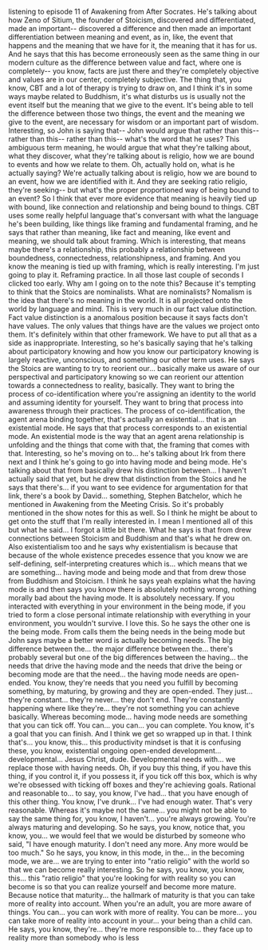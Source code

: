 ﻿listening to episode 11 of Awakening from After Socrates.
He's talking about how Zeno of Sitium, the founder of Stoicism,
discovered and differentiated, made an important--
discovered a difference and then made an important differentiation
between meaning and event, as in, like, the event that happens
and the meaning that we have for it, the meaning that it has for us.
And he says that this has become erroneously seen as the same thing
in our modern culture as the difference between value and fact,
where one is completely-- you know, facts are just there
and they're completely objective and values are in our center,
completely subjective.
The thing that, you know, CBT and a lot of therapy is trying to draw on,
and I think it's in some ways maybe related to Buddhism,
it's what disturbs us is usually not the event itself
but the meaning that we give to the event.
It's being able to tell the difference between those two things,
the event and the meaning we give to the event, are necessary for wisdom
or an important part of wisdom.
Interesting, so John is saying that--
John would argue that rather than this--
rather than this--
rather than this-- what's the word that he uses?
This ambiguous term meaning, he would argue that what they're talking about,
what they discover, what they're talking about is religio,
how we are bound to events and how we relate to them.
Oh, actually hold on, what is he actually saying?
We're actually talking about is religio, how we are bound to an event,
how we are identified with it.
And they are seeking ratio religio, they're seeking--
but what's the proper proportioned way of being bound to an event?
So I think that ever more evidence that meaning is heavily tied up with
bound, like connection and relationship and being bound to things.
CBT uses some really helpful language that's
conversant with what the language he's been building,
like things like framing and fundamental framing, and he says that
rather than meaning, like fact and meaning, like event and meaning,
we should talk about framing.
Which is interesting, that means maybe there's a relationship,
this probably a relationship between boundedness, connectedness,
relationshipness, and framing.
And you know the meaning is tied up with
framing, which is really interesting. I'm just going to play it.
Reframing practice. In all those last couple of seconds I
clicked too early. Why am I going on to the note this?
Because it's tempting to think that the Stoics are nominalists.
What are nominalists? Nomalism is the idea that there's no meaning in the world.
It is all projected onto the world by language and mind.
This is very much in our fact value distinction.
Fact value distinction is a anomalous position because it says
facts don't have values. The only values that things have are the values we
project onto them. It's definitely within that other framework.
We have to put all that as a side as inappropriate.
Interesting, so he's basically saying that
he's talking about participatory knowing and how you know
our participatory knowing is largely reactive, unconscious, and
something our other term uses. He says the Stoics are wanting to
try to
reorient our... basically make us aware of our
perspectival and participatory knowing so we can reorient
our attention towards a connectedness to reality, basically.
They want to bring the process of co-identification where you're assigning
an identity to the world and assuming identity for yourself.
They want to bring that process into awareness through their practices.
The process of co-identification, the
agent arena binding together,
that's actually an existential... that is an existential mode.
He says that that process corresponds to an existential
mode. An existential mode is the way that an
agent arena relationship is unfolding and the things that come with that,
the framing that comes with that. Interesting, so he's
moving on to... he's talking about Irk from there next and I
think he's going to go into having mode and being mode.
He's talking about that from basically drew his distinction
between... I haven't actually said that yet,
but he drew that distinction from the Stoics
and he says that there's... if you want to see evidence for
argumentation for that link, there's a book by David...
something, Stephen Batchelor, which he mentioned in Awakening from the
Meeting Crisis. So it's probably mentioned in the
show notes for this as well. So I think he might be about to get
onto the stuff that I'm really interested in.
I mean I mentioned all of this but what he said... I forgot a little bit there. What
he says is that from drew connections between
Stoicism and Buddhism and that's what he drew on.
Also existentialism too and he says why existentialism is because
that because of the whole existence precedes essence that you know we are
self-defining, self-interpreting creatures which is... which means that we are
something... having mode and being mode and that from drew those from
Buddhism and Stoicism. I think he says yeah explains what the
having mode is and then says you know there is absolutely nothing wrong,
nothing morally bad about the having mode. It is
absolutely necessary. If you interacted with everything in your
environment in the being mode, if you tried to
form a close personal intimate relationship with everything in your
environment, you wouldn't survive. I love this. So he says the other one is
the being mode. From calls them the being needs in the being mode but
John says maybe a better word is actually becoming needs.
The big difference between the... the major difference between the...
there's probably several but one of the big differences between the having...
the needs that drive the having mode and the needs that drive the being or
becoming mode are that the need... the having mode needs are open-ended.
You know, they're needs that you need you fulfill by becoming something, by
maturing, by growing and they are open-ended. They just...
they're constant... they're never... they don't end. They're constantly happening
where like they're... they're not something you can achieve
basically. Whereas becoming mode... having mode needs are something that you can
tick off. You can... you can... you can complete. You know, it's a goal that you
can finish. And I think we get so wrapped up in that.
I think that's... you know, this... this productivity mindset is that
it is confusing these, you know, existential
ongoing open-ended development... developmental... Jesus Christ, dude.
Developmental needs with... we replace those with
having needs. Oh, if you buy this thing, if you have this thing, if you control it,
if you possess it, if you tick off this box, which is why
we're obsessed with ticking off boxes and
they're achieving goals. Rational and reasonable to... to say, you know, I've
had... that you have enough of this other thing. You know, I've drunk... I've had
enough water. That's very reasonable. Whereas it's maybe
not the same... you might not be able to say the same thing for, you know, I haven't...
you're always growing. You're always maturing and developing.
So he says, you know, notice that, you know, you... we would feel that we would be
disturbed by someone who said, "I have enough maturity. I don't need any more.
Any more would be too much." So he says, you know, in this mode, in the... in the
becoming mode, we are... we are trying to enter into
"ratio religio" with the world so that we can become
really interesting. So he says, you know, you know, this... this "ratio religio"
that you're looking for with reality so you can become is so that you can
realize yourself and become more mature. Because notice that
maturity... the hallmark of maturity is that you can take more of reality into
account. When you're an adult, you are more aware of
things. You can... you can work with more of reality. You can be more... you can take
more of reality into account
in your... your being than a child can. He says, you know, they're... they're more
responsible to... they face up to reality more than somebody who is less

